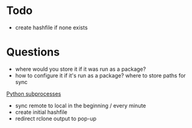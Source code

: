 # Todo
- create hashfile if none exists

# Questions
- where would you store it if it was run as a package?
- how to configure it if it's run as a package? where to store paths for sync


[Python subprocesses](https://www.geeksforgeeks.org/python-subprocess-module/)
- sync remote to local in the beginning /  every minute
- create initial hashfile
- redirect rclone output to pop-up
